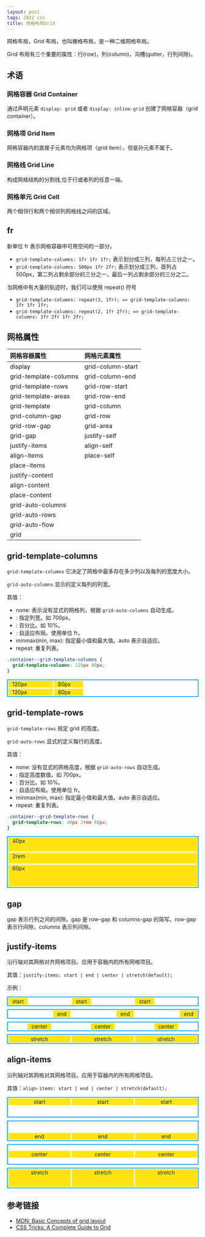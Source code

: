 ```yaml
---
layout: post
tags: 2022 css
title: 网格布局Grid
---
```


网格布局，Grid 布局，也叫栅格布局，是一种二维网格布局。

Grid 布局有三个重要的属性：行(row)，列(column)，沟槽(gutter，行列间隙)。

## 术语

### 网格容器 Grid Container

通过声明元素 `display: grid` 或者 `display: inline-grid` 创建了网格容器（grid container）。

### 网格项 Grid Item

网格容器内的直接子元素均为网格项（grid item），但是孙元素不属于。

### 网格线 Grid Line

构成网格结构的分割线,位于行或者列的任意一端。

### 网格单元 Grid Cell

两个相邻行和两个相邻列网格线之间的区域。

## fr

新单位 fr 表示网格容器中可用空间的一部分。

- `grid-template-columns: 1fr 1fr 1fr;` 表示划分成三列，每列占三分之一。
- `grid-template-columns: 500px 1fr 2fr;` 表示划分成三列，首列占 500px，第二列占剩余部分的三分之一，最后一列占剩余部分的三分之二。

当网格中有大量的轨迹时，我们可以使用 repeat() 符号

- `grid-template-columns: repeat(3, 1fr); => grid-template-columns: 1fr 1fr 1fr;`
- `grid-template-columns: repeat(2, 1fr 2fr); => grid-template-columns: 1fr 2fr 1fr 2fr;`

## 网格属性

| 网格容器属性          | 网格元素属性      |
| :-------------------- | :---------------- |
| display               | grid-column-start |
| grid-template-columns | grid-column-end   |
| grid-template-rows    | grid-row-start    |
| grid-template-areas   | grid-row-end      |
| grid-template         | grid-column       |
| grid-column-gap       | grid-row          |
| grid-row-gap          | grid-area         |
| grid-gap              | justify-self      |
| justify-items         | align-self        |
| align-items           | place-self        |
| place-items           |                   |
| justify-content       |                   |
| align-content         |                   |
| place-content         |                   |
| grid-auto-columns     |                   |
| grid-auto-rows        |                   |
| grid-auto-flow        |                   |
| grid                  |                   |

<style>
.container {
  display: grid;
  border: 2px solid #11a4ff;
}
.item {
  background-color: #ffe411;
  border: 2px solid #fff8bf;
  padding: 0 10px;
  color: #122b3a;
}
</style>

## grid-template-columns

`grid-template-columns` 它决定了网格中最多存在多少列以及每列的宽度大小。

`grid-auto-columns` 显示的定义每列的列宽。

其值：

- none: 表示没有显式的网格列，根据 `grid-auto-columns` 自动生成。
- <length>: 指定列宽。如 700px。
- <precentage>: 百分比。如 10%。
- <flex>: 自适应布局。使用单位 fr。
- minmax(min, max): 指定最小值和最大值。auto 表示自适应。
- repeat: 重复列表。

```css
.container--grid-template-columns {
  grid-template-columns: 120px 80px;
}
```

<div class="container container--grid-template-columns">
  <div class="item">120px</div>
  <div class="item">80px</div>
  <div class="item">120px</div>
  <div class="item">80px</div>
</div>

<style>
.container--grid-template-columns {
  grid-template-columns: 120px 80px;
}
</style>

## grid-template-rows

`grid-template-rows` 规定 grid 的高度。

`grid-auto-rows` 显式的定义每行的高度。

其值：

- none: 没有显式的网格高度，根据 `grid-auto-rows` 自动生成。
- <length>: 指定高度数值。如 700px。
- <precentage>: 百分比。如 10%。
- <flex>: 自适应布局。使用单位 fr。
- minmax(min, max): 指定最小值和最大值。auto 表示自适应。
- repeat: 重复列表。

```css
.container--grid-template-rows {
  grid-template-rows: 40px 2rem 60px;
}
```

<div class="container container--grid-template-rows">
  <div class="item">40px</div>
  <div class="item">2rem</div>
  <div class="item">60px</div>
</div>

<style>
.container--grid-template-rows {
  grid-template-rows: 40px 2rem 60px;
}
.container--grid-template-rows > .item {
  height: auto;
}
</style>

## gap

gap 表示行列之间的间隙。gap 是 row-gap 和 columns-gap 的简写。row-gap 表示行间隙，columns 表示列间隙。

## justify-items

沿行轴对其网格对齐网格项目。应用于容器内的所有网格项目。

其值：`justify-items: start | end | center | stretch(default);`

示例：

<div class="container container__justify-items container__justify-items--start">
  <div class="item">start</div>
  <div class="item">start</div>
  <div class="item">start</div>
</div>

<div class="container container__justify-items container__justify-items--end">
  <div class="item">end</div>
  <div class="item">end</div>
  <div class="item">end</div>
</div>

<div class="container container__justify-items container__justify-items--center">
  <div class="item">center</div>
  <div class="item">center</div>
  <div class="item">center</div>
</div>

<div class="container container__justify-items container__justify-items--stretch">
  <div class="item">stretch</div>
  <div class="item">stretch</div>
  <div class="item">stretch</div>
</div>

<style>
.container__justify-items {
  grid-template-columns: 1fr 1fr 1fr;
  margin-bottom: 8px;
}
.container__justify-items > .item {
  text-align: center;
}
.container__justify-items--start {
  justify-items: start;
}
.container__justify-items--end {
  justify-items: end;
}
.container__justify-items--center {
  justify-items: center;
}
.container__justify-items--stretch {
  justify-items: stretch;
}
</style>

## align-items

沿列轴对其网格对其网格项目。应用于容器内的所有网格项目。

其值：`align-items: start | end | center | stretch(default);`

<div class="container container__align-items container__align-items--start">
  <div class="item">start</div>
  <div class="item">start</div>
  <div class="item">start</div>
</div>

<div class="container container__align-items container__align-items--end">
  <div class="item">end</div>
  <div class="item">end</div>
  <div class="item">end</div>
</div>

<div class="container container__align-items container__align-items--center">
  <div class="item">center</div>
  <div class="item">center</div>
  <div class="item">center</div>
</div>

<div class="container container__align-items container__align-items--stretch">
  <div class="item">stretch</div>
  <div class="item">stretch</div>
  <div class="item">stretch</div>
</div>

<style>
.container__align-items {
  grid-template-columns: 1fr 1fr 1fr;
  height: 50px;
  margin-bottom: 8px;
}
.container__align-items > .item {
  text-align: center;
}
.container__align-items--start {
  align-items: start;
}
.container__align-items--end {
  align-items: end;
}
.container__align-items--center {
  align-items: center;
}
.container__align-items--stretch {
  align-items: stretch;
}
</style>

## 参考链接

- [MDN: Basic Concepts of grid layout](https://developer.mozilla.org/en-US/docs/Web/CSS/CSS_Grid_Layout/Basic_Concepts_of_Grid_Layout)
- [CSS Tricks: A Complete Guide to Grid](https://css-tricks.com/snippets/css/complete-guide-grid/)
